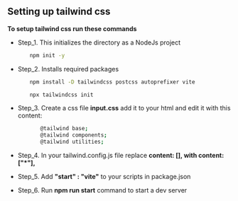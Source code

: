 ## Setting up tailwind css 
**To setup tailwind css run these commands**
- Step_1. This initializes the directory as a NodeJs project
```bash
       npm init -y
```
- Step_2. Installs required packages
```bash
       npm install -D tailwindcss postcss autoprefixer vite
```
```bash
       npx tailwindcss init
```
- Step_3. Create a css file **input.css** add it to your html and edit it with this content:
  
  ```bash
         @tailwind base;
         @tailwind components;
         @tailwind utilities;
  ```
 - Step_4. In your tailwind.config.js file replace **content: [], with content: ["*"],**
  
 - Step_5. Add **"start" : "vite"** to your scripts in package.json
   
 - Step_6. Run **npm run start** command to start a dev server 
